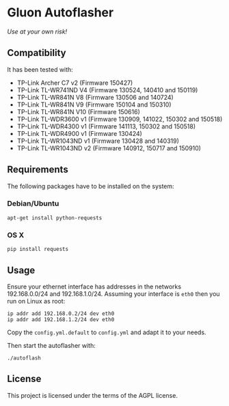 Gluon Autoflasher
=================

*Use at your own risk!*


## Compatibility

It has been tested with:
* TP-Link Archer C7 v2 (Firmware 150427)
* TP-Link TL-WR741ND V4 (Firmware 130524, 140410 and 150119)
* TP-Link TL-WR841N V8 (Firmware 130506 and 140724)
* TP-Link TL-WR841N V9 (Firmware 150104 and 150310)
* TP-Link TL-WR841N V10 (Firmware 150616)
* TP-Link TL-WDR3600 v1 (Firmware 130909, 141022, 150302 and 150518)
* TP-Link TL-WDR4300 v1 (Firmware 141113, 150302 and 150518)
* TP-Link TL-WDR4900 v1 (Firmware 130424)
* TP-Link TL-WR1043ND v1 (Firmware 130428 and 140319)
* TP-Link TL-WR1043ND v2 (Firmware 140912, 150717 and 150910)


## Requirements

The following packages have to be installed on the system:

### Debian/Ubuntu

```
apt-get install python-requests
```

### OS X

```
pip install requests
```


## Usage

Ensure your ethernet interface has addresses in the networks 192.168.0.0/24 and 192.168.1.0/24.
Assuming your interface is `eth0` then you run on Linux as root:
```
ip addr add 192.168.0.2/24 dev eth0
ip addr add 192.168.1.2/24 dev eth0
```

Copy the `config.yml.default` to `config.yml` and adapt it to your needs.

Then start the autoflasher with:

```
./autoflash
```


## License

This project is licensed under the terms of the AGPL license.
